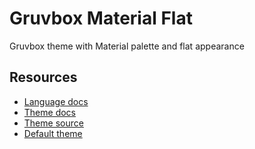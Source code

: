 # Gruvbox Material Flat

Gruvbox theme with Material palette and flat appearance

## Resources

- [Language docs](https://zed.dev/docs/extensions/languages)
- [Theme docs](https://zed.dev/docs/extensions/themes)
- [Theme source](https://github.com/zed-industries/zed/blob/main/crates/theme/src/schema.rs)
- [Default theme](https://github.com/zed-industries/zed/blob/main/crates/theme/src/schema.rs)

